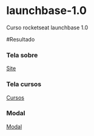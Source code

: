 # launchbase-1.0
Curso rocketseat launchbase 1.0

#Resultado

### Tela sobre
[Site](https://image.prntscr.com/image/9UG3ahUNSauPtupEoxGDAg.png)

### Tela cursos
[Cursos](https://image.prntscr.com/image/2cs_fSc8TFm-4UWltM3xDA.pngz)

### Modal
[Modal](https://image.prntscr.com/image/6a6xu3UITyW4CPg9OE3Pjg.png)
